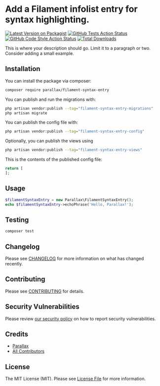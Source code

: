 # Add a Filament infolist entry for syntax highlighting.

[![Latest Version on Packagist](https://img.shields.io/packagist/v/parallax/filament-syntax-entry.svg?style=flat-square)](https://packagist.org/packages/parallax/filament-syntax-entry)
[![GitHub Tests Action Status](https://img.shields.io/github/actions/workflow/status/parallax/filament-syntax-entry/run-tests.yml?branch=main&label=tests&style=flat-square)](https://github.com/parallax/filament-syntax-entry/actions?query=workflow%3Arun-tests+branch%3Amain)
[![GitHub Code Style Action Status](https://img.shields.io/github/actions/workflow/status/parallax/filament-syntax-entry/fix-php-code-style-issues.yml?branch=main&label=code%20style&style=flat-square)](https://github.com/parallax/filament-syntax-entry/actions?query=workflow%3A"Fix+PHP+code+style+issues"+branch%3Amain)
[![Total Downloads](https://img.shields.io/packagist/dt/parallax/filament-syntax-entry.svg?style=flat-square)](https://packagist.org/packages/parallax/filament-syntax-entry)



This is where your description should go. Limit it to a paragraph or two. Consider adding a small example.

## Installation

You can install the package via composer:

```bash
composer require parallax/filament-syntax-entry
```

You can publish and run the migrations with:

```bash
php artisan vendor:publish --tag="filament-syntax-entry-migrations"
php artisan migrate
```

You can publish the config file with:

```bash
php artisan vendor:publish --tag="filament-syntax-entry-config"
```

Optionally, you can publish the views using

```bash
php artisan vendor:publish --tag="filament-syntax-entry-views"
```

This is the contents of the published config file:

```php
return [
];
```

## Usage

```php
$filamentSyntaxEntry = new Parallax\FilamentSyntaxEntry();
echo $filamentSyntaxEntry->echoPhrase('Hello, Parallax!');
```

## Testing

```bash
composer test
```

## Changelog

Please see [CHANGELOG](CHANGELOG.md) for more information on what has changed recently.

## Contributing

Please see [CONTRIBUTING](.github/CONTRIBUTING.md) for details.

## Security Vulnerabilities

Please review [our security policy](../../security/policy) on how to report security vulnerabilities.

## Credits

- [Parallax](https://github.com/parallax)
- [All Contributors](../../contributors)

## License

The MIT License (MIT). Please see [License File](LICENSE.md) for more information.
